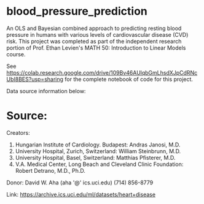 # blood_pressure_prediction
An OLS and Bayesian combined approach to predicting resting blood pressure in humans with various levels of cardiovascular disease (CVD) risk. This project was completed as part of the independent research portion of Prof. Ethan Levien's MATH 50: Introduction to Linear Models course. 

See https://colab.research.google.com/drive/109Bv46AUlqbGmLhsdXJpCdRNcUbI8BES?usp=sharing for the complete notebook of code for this project.

Data source information below: 

# Source: 

Creators: 
1. Hungarian Institute of Cardiology. Budapest: Andras Janosi, M.D. 
2. University Hospital, Zurich, Switzerland: William Steinbrunn, M.D. 
3. University Hospital, Basel, Switzerland: Matthias Pfisterer, M.D. 
4. V.A. Medical Center, Long Beach and Cleveland Clinic Foundation: Robert Detrano, M.D., Ph.D. 

Donor: David W. Aha (aha '@' ics.uci.edu) (714) 856-8779 

Link: https://archive.ics.uci.edu/ml/datasets/heart+disease
